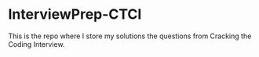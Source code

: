 # InterviewPrep-CTCI

This is the repo where I store my solutions the questions from Cracking the Coding Interview.
